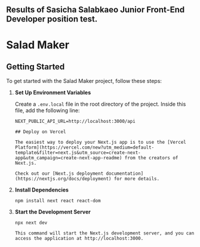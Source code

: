 ## Results of Sasicha Salabkaeo Junior Front-End Developer position test.

# Salad Maker

## Getting Started

To get started with the Salad Maker project, follow these steps:

1. **Set Up Environment Variables**

   Create a `.env.local` file in the root directory of the project. Inside this file, add the following line:

   ```plaintext
   NEXT_PUBLIC_API_URL=http://localhost:3000/api

   ## Deploy on Vercel

   The easiest way to deploy your Next.js app is to use the [Vercel Platform](https://vercel.com/new?utm_medium=default-template&filter=next.js&utm_source=create-next-app&utm_campaign=create-next-app-readme) from the creators of Next.js.

   Check out our [Next.js deployment documentation](https://nextjs.org/docs/deployment) for more details.

2. **Install Dependencies**
   ```plaintext
   npm install next react react-dom

3. **Start the Development Server**
   ```plaintext
   npx next dev

   This command will start the Next.js development server, and you can access the application at http://localhost:3000.
